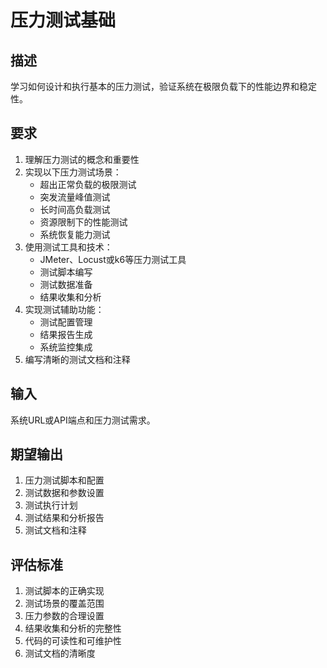 # 压力测试基础

## 描述
学习如何设计和执行基本的压力测试，验证系统在极限负载下的性能边界和稳定性。

## 要求
1. 理解压力测试的概念和重要性
2. 实现以下压力测试场景：
   - 超出正常负载的极限测试
   - 突发流量峰值测试
   - 长时间高负载测试
   - 资源限制下的性能测试
   - 系统恢复能力测试
3. 使用测试工具和技术：
   - JMeter、Locust或k6等压力测试工具
   - 测试脚本编写
   - 测试数据准备
   - 结果收集和分析
4. 实现测试辅助功能：
   - 测试配置管理
   - 结果报告生成
   - 系统监控集成
5. 编写清晰的测试文档和注释

## 输入
系统URL或API端点和压力测试需求。

## 期望输出
1. 压力测试脚本和配置
2. 测试数据和参数设置
3. 测试执行计划
4. 测试结果和分析报告
5. 测试文档和注释

## 评估标准
1. 测试脚本的正确实现
2. 测试场景的覆盖范围
3. 压力参数的合理设置
4. 结果收集和分析的完整性
5. 代码的可读性和可维护性
6. 测试文档的清晰度